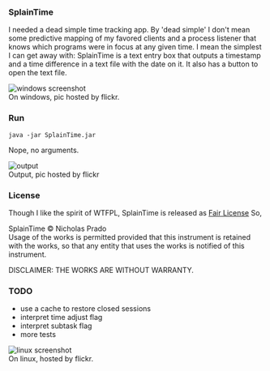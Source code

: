 
### SplainTime

I needed a dead simple time tracking app. By 'dead simple' I don't mean some predictive mapping of my favored clients and a process listener that knows which programs were in focus at any given time. I mean the simplest I can get away with: SplainTime is a text entry box that outputs a timestamp and a time difference in a text file with the date on it. It also has a button to open the text file.

![windows screenshot](https://www.flickr.com/photos/18099895@N06/19979150661)  
On windows, pic hosted by flickr.

### Run

    java -jar SplainTime.jar

Nope, no arguments.

![output](https://www.flickr.com/photos/18099895@N06/19351574364)  
Output, pic hosted by flickr

### License

Though I like the spirit of WTFPL, SplainTime is released as [Fair License](http://fairlicense.org/) So,

SplainTime &copy; Nicholas Prado  
Usage of the works is permitted provided that this instrument is retained with the works, so that any entity that uses the works is notified of this instrument.

DISCLAIMER: THE WORKS ARE WITHOUT WARRANTY.

### TODO

* use a cache to restore closed sessions
* interpret time adjust flag
* interpret subtask flag
* more tests

![linux screenshot](https://www.flickr.com/photos/18099895@N06/19787232209)  
On linux, hosted by flickr.